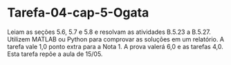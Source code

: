 # Tarefa-04-cap-5-Ogata
Leiam as seções 5.6, 5.7 e 5.8 e resolvam as atividades B.5.23 a B.5.27. Utilizem MATLAB ou Python para comprovar as soluções em um relatório. A tarefa vale 1,0 ponto extra para a Nota 1. A prova valerá 6,0 e as tarefas 4,0. Esta tarefa repõe a aula de 15/05.
